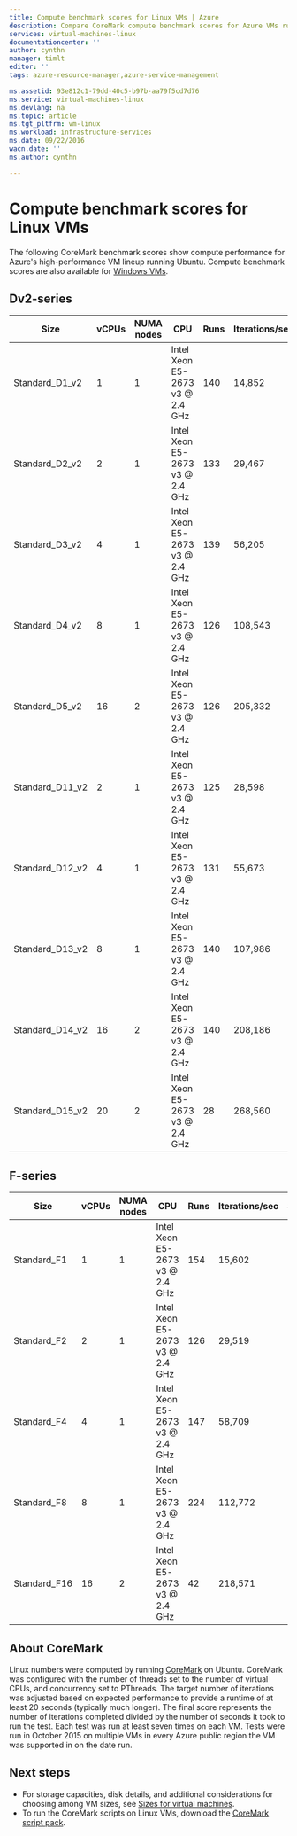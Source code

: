 ```yaml
---
title: Compute benchmark scores for Linux VMs | Azure
description: Compare CoreMark compute benchmark scores for Azure VMs running Linux
services: virtual-machines-linux
documentationcenter: ''
author: cynthn
manager: timlt
editor: ''
tags: azure-resource-manager,azure-service-management

ms.assetid: 93e812c1-79dd-40c5-b97b-aa79f5cd7d76
ms.service: virtual-machines-linux
ms.devlang: na
ms.topic: article
ms.tgt_pltfrm: vm-linux
ms.workload: infrastructure-services
ms.date: 09/22/2016
wacn.date: ''
ms.author: cynthn

---
```

# Compute benchmark scores for Linux VMs
The following CoreMark benchmark scores show compute performance for Azure's high-performance VM lineup running Ubuntu. Compute benchmark scores are also available for [Windows VMs](../windows/compute-benchmark-scores.md?toc=%2fazure%2fvirtual-machines%2fwindows%2ftoc.json).

## Dv2-series
| Size | vCPUs | NUMA nodes | CPU | Runs | Iterations/sec | StdDev |
| --- | --- | --- | --- | --- | --- | --- |
| Standard_D1_v2 |1 |1 |Intel Xeon E5-2673 v3 @ 2.4 GHz |140 |14,852 |780 |
| Standard_D2_v2 |2 |1 |Intel Xeon E5-2673 v3 @ 2.4 GHz |133 |29,467 |1,863 |
| Standard_D3_v2 |4 |1 |Intel Xeon E5-2673 v3 @ 2.4 GHz |139 |56,205 |1,167 |
| Standard_D4_v2 |8 |1 |Intel Xeon E5-2673 v3 @ 2.4 GHz |126 |108,543 |3,446 |
| Standard_D5_v2 |16 |2 |Intel Xeon E5-2673 v3 @ 2.4 GHz |126 |205,332 |9,998 |
| Standard_D11_v2 |2 |1 |Intel Xeon E5-2673 v3 @ 2.4 GHz |125 |28,598 |1,510 |
| Standard_D12_v2 |4 |1 |Intel Xeon E5-2673 v3 @ 2.4 GHz |131 |55,673 |1,418 |
| Standard_D13_v2 |8 |1 |Intel Xeon E5-2673 v3 @ 2.4 GHz |140 |107,986 |3,089 |
| Standard_D14_v2 |16 |2 |Intel Xeon E5-2673 v3 @ 2.4 GHz |140 |208,186 |8,839 |
| Standard_D15_v2 |20 |2 |Intel Xeon E5-2673 v3 @ 2.4 GHz |28 |268,560 |4,667 |

## F-series
| Size | vCPUs | NUMA nodes | CPU | Runs | Iterations/sec | StdDev |
| --- | --- | --- | --- | --- | --- | --- |
| Standard_F1 |1 |1 |Intel Xeon E5-2673 v3 @ 2.4 GHz |154 |15,602 |787 |
| Standard_F2 |2 |1 |Intel Xeon E5-2673 v3 @ 2.4 GHz |126 |29,519 |1,233 |
| Standard_F4 |4 |1 |Intel Xeon E5-2673 v3 @ 2.4 GHz |147 |58,709 |1,227 |
| Standard_F8 |8 |1 |Intel Xeon E5-2673 v3 @ 2.4 GHz |224 |112,772 |3,006 |
| Standard_F16 |16 |2 |Intel Xeon E5-2673 v3 @ 2.4 GHz |42 |218,571 |5,113 |

## About CoreMark
Linux numbers were computed by running [CoreMark](http://www.eembc.org/coremark/faq.php) on Ubuntu. CoreMark was configured with the number of threads set to the number of virtual CPUs, and concurrency set to PThreads. The target number of iterations was adjusted based on expected performance to provide a runtime of at least 20 seconds (typically much longer). The final score represents the number of iterations completed divided by the number of seconds it took to run the test. Each test was run at least seven times on each VM. Tests were run in October 2015 on multiple VMs in every Azure public region the VM was supported in on the date run.

## Next steps
* For storage capacities, disk details, and additional considerations for choosing among VM sizes, see [Sizes for virtual machines](sizes.md?toc=%2fazure%2fvirtual-machines%2flinux%2ftoc.json).
* To run the CoreMark scripts on Linux VMs, download the [CoreMark script pack](http://download.microsoft.com/download/3/0/5/305A3707-4D3A-4599-9670-AAEB423B4663/AzureCoreMarkScriptPack.zip).

